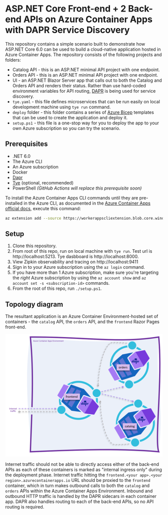 # ASP.NET Core Front-end + 2 Back-end APIs on Azure Container Apps with DAPR Service Discovery

This repository contains a simple scenario built to demonstrate how ASP.NET Core 6.0 can be used to build a cloud-native application hosted in Azure Container Apps. The repository consists of the following projects and folders:

* Catalog API - this is an ASP.NET minimal API project with one endpoint. 
* Orders API - this is an ASP.NET minimal API project with one endpoint. 
* UI - an ASP.NET Blazor Server app that calls out to both the Catalog and Orders API and renders their status. Rather than use hard-coded environment variables for API routing, [DAPR](https://dapr.io) is being used for service discovery.
* ```tye.yaml```  - this file defines microservices that can be run easily on local development machine using `tye run` command.
* ```deploy``` folder - this folder contains a series of [Azure Bicep](http://aka.ms/bicep) templates that can be used to create the application and deploy it.
* ```setup.ps1``` - this file is a one-stop way for you to deploy the app to your own Azure subscription so you can try the scenario. 

## Prerequisites

* .NET 6.0
* The Azure CLI
* An Azure subscription
* Docker
* [Dapr](https://docs.dapr.io/getting-started/install-dapr-cli/)
* [Tye](https://github.com/dotnet/tye/blob/main/docs/getting_started.md) (optional, recommended)
* PowerShell *(GitHub Actions will replace this prerequisite soon)*

To install the Azure Container Apps CLI commands until they are pre-installed in the Azure CLI, as documented in the [Azure Container Apps official docs](https://docs.microsoft.com/azure/container-apps/get-started?tabs=bash), execute this command:

```bash
az extension add --source https://workerappscliextension.blob.core.windows.net/azure-cli-extension/containerapp-0.2.0-py2.py3-none-any.whl
```

## Setup

1. Clone this repository.
2. From root of this repo, run on local machine with `tye run`.  Test url is http://localhost:5213.  Tye dasbboard is http://localhost:8000.  
3. View Zipkin observability and tracing on http://localhost:9411 
4. Sign in to your Azure subscription using the `az login` command.
5. If you have more than 1 Azure subscription, make sure you're targeting the *right* Azure subscription by using the `az account show` and `az account set -s <subscription-id>` commands.
6. From the root of this repo, run `./setup.ps1`. 

## Topology diagram

The resultant application is an Azure Container Environment-hosted set of containers - the `catalog` API, the `orders` API, and the `frontend` Razor Pages front-end.

![Topology diagram](static/topology.png)

Internet traffic should not be able to directly access either of the back-end APIs as each of these containers is marked as "internal ingress only" during the deployment phase. Internet traffic hitting the `frontend.<your app>.<your region>.azurecontainerapps.io` URL should be proxied to the `frontend` container, which in turn makes outbound calls to both the `catalog` and `orders` APIs within the Azure Container Apps Environment. Inbound and outbound HTTP traffic is handled by the DAPR sidecars in each container app. DAPR also handles routing to each of the back-end APIs, so no API routing is required.